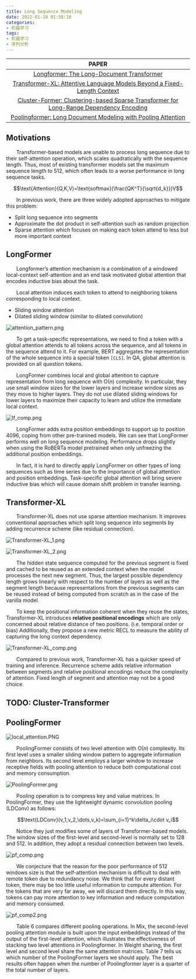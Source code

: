 ```yaml
---
title: Long Sequence Modeling
date: 2022-01-10 01:58:18
categories:
- 机器学习
tags:
- 机器学习
- 序列分析
---
```


|PAPER
|:-:
|<a href="https://arxiv.org/abs/2004.05150">Longformer: The Long-Document Transformer</a>
|<a href="https://arxiv.org/abs/1901.02860">Transformer-XL: Attentive Language Models Beyond a Fixed-Length Context</a>
|<a href="https://arxiv.org/abs/2009.06097">Cluster-Former: Clustering-based Sparse Transformer for Long-Range Dependency Encoding</a>
|<a href="https://arxiv.org/abs/2105.04371">Poolingformer: Long Document Modeling with Pooling Attention</a>

## Motivations
&emsp;&emsp;Transformer-based models are unable to process long sequence due to their self-attention operation, which scales quadratically with the sequence length. Thus, most of existing transformer models set the maximum sequence length to 512, which often leads to a worse performance in long sequence tasks.

$$\text{Attention}(Q,K,V)=\text{softmax}(\frac{QK^T}{\sqrt{d_k}})V$$

&emsp;&emsp;In previous work, there are three widely adopted approaches to mitigate this problem:
* Split long sequence into segments
* Approximate the dot product in self-attention such as random projection
* Sparse attention which focuses on making each token attend to less but more important context

## LongFormer
&emsp;&emsp;Longformer’s attention mechanism is a combination of a windowed local-context self-attention and an end task motivated global attention that encodes inductive bias about the task.

&emsp;&emsp;Local attention induces each token to attend to neighboring tokens corresponding to local context.
* Sliding window attention
* Dilated sliding window (similar to dilated convolution)

![attention_pattern.png](https://s2.loli.net/2022/01/12/iwvhPpsCRkAEqWV.png)

&emsp;&emsp;To get a task-specific representations, we need to find a token with a global attention attends to all tokens across the sequence, and all tokens in the sequence attend to it. For example, BERT aggregates the representation of the whole sequence into a special token `[CLS]`. In QA, global attention is provided on all question tokens.

&emsp;&emsp;LongFormer combines local and global attention to capture representation from long sequence with $\text{O}(n)$ complexity. In particular, they use small window sizes for the lower layers and increase window sizes as they move to higher layers. They do not use dilated sliding windows for lower layers to maximize their capacity to learn and utilize the immediate local context.

![lf_comp.png](https://s2.loli.net/2022/01/12/Hwn6JEfS1lTeCPX.png)

&emsp;&emsp;LongFormer adds extra position embeddings to support up to position 4096, coping from other pre-tranined models. We can see that LongFormer performs well on long sequence modeling. Performance drops slightly when using the RoBERTa model pretrained when only unfreezing the additional position embeddings.

&emsp;&emsp;In fact, it is hard to directly apply LongFormer on other types of long sequences such as time series due to the importance of global attention and position embeddings. Task-specific global attention will bring severe inductive bias which will cause domain shift problem in transfer learning.

## Transformer-XL
&emsp;&emsp;Transformer-XL does not use sparse attention mechanism. It improves conventional approaches which split long sequence into segments by adding recurrence scheme (like residual connection).

![Transformer-XL_1.png](https://s2.loli.net/2022/02/19/yMiHPNVaROxcFkE.png)

![Transformer-XL_2.png](https://s2.loli.net/2022/02/19/sR1KxkhSign7GVO.png)

&emsp;&emsp;The hidden state sequence computed for the previous segment is fixed and cached to be reused as an extended context when the model processes the next new segment. Thus, the largest possible dependency length grows linearly with respect to the number of layers as well as the segment length because representations from the previous segments can be reused instead of being computed from scratch as in the case of the vanilla model.

&emsp;&emsp;To keep the positional information coherent when they reuse the states, Transformer-XL introduces **relative positional encodings** which are only concerned about relative distance of two positions. (i.e. temporal order or bias) Additionally, they propose a new metric RECL to measure the ability of capturing the long context dependency.

![Transformer-XL_comp.png](https://s2.loli.net/2022/02/19/6EzfJRSIOgn2Zq8.png)

&emsp;&emsp;Compared to previous work, Transformer-XL has a quicker speed of training and inference. Recurrence scheme adds relative information between segments and relative positional encodings reduce the complexity of attention. Fixed length of segment and attention may not be a good choice.

## TODO: Cluster-Transformer

## PoolingFormer

![local_attention.PNG](https://s2.loli.net/2022/01/12/a9xswpY3vZ7h82K.png)

&emsp;&emsp;PoolingFormer consists of two level attention with $\text{O}(n)$ complexity. Its first level uses a smaller sliding window pattern to aggregate information from neighbors. Its second level employs a larger window to increase receptive fields with pooling attention to reduce both computational cost and memory consumption.

![PoolingFormer.png](https://s2.loli.net/2022/01/12/snHvRN9iTmfXD65.png)

&emsp;&emsp;Pooling operation is to compress key and value matrices. In PoolingFormer, they use the lightweight dynamic convolution pooling (LDConv) as follows:

$$\text{LDConv}(v_1,v_2,\dots,v_k)=\sum_{i=1}^k\delta_i\cdot v_i$$

&emsp;&emsp;Notice they just modifies some of layers of Transformer-based models. The window sizes of the first-level and second-level is normally set to 128 and 512. In addition, they adopt a residual connection between two levels.

![pf_comp.png](https://s2.loli.net/2022/01/12/n1YHtWyAajfz5ec.png)

&emsp;&emsp;We conjecture that the reason for the poor performance of 512 windows size is that the self-attention mechanism is difficult
to deal with remote token due to redundancy noise. We think that for every distant token, there may be too little useful information to compute attention. For the tokens that are very far away, we will discard them directly. In this way, tokens can pay more attention to key information and reduce computation and memory consumed.

![pf_comp2.png](https://s2.loli.net/2022/01/12/OtjCWcBUkomJRg1.png)

&emsp;&emsp;Table 6 compares different pooling operations. In Mix, the second-level pooling attention module is built upon the input embeddings instead of the output of the first-level attention, which illustrates the effectiveness of stacking two level attentions in Poolingformer. In Weight sharing, the first level and second level share the same attention matrices. Table 7 tells us which number of the PoolingFormer layers we should apply. The best results often happen when the number of Poolingformer layer is a quarter of the total number of layers.

